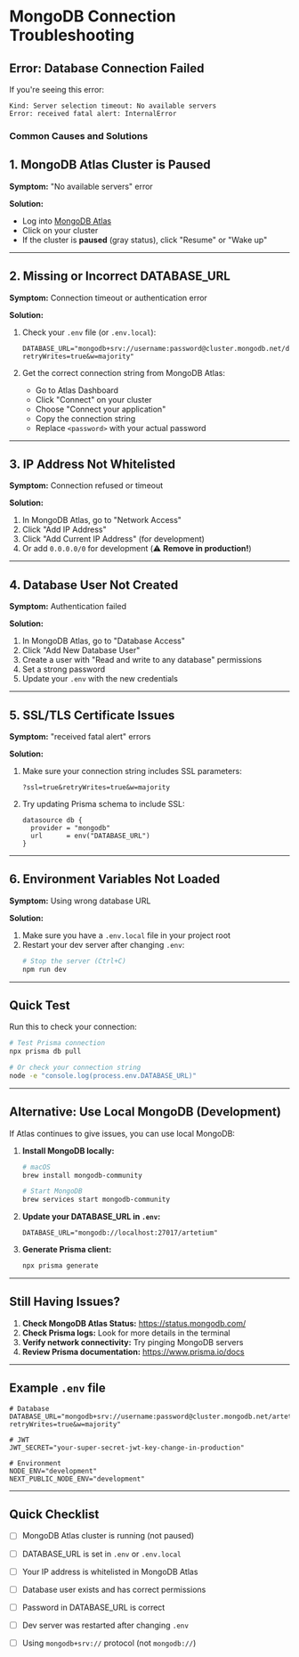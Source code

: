 # MongoDB Connection Troubleshooting

## Error: Database Connection Failed

If you're seeing this error:
```
Kind: Server selection timeout: No available servers
Error: received fatal alert: InternalError
```

### Common Causes and Solutions

## 1. **MongoDB Atlas Cluster is Paused**

**Symptom:** "No available servers" error

**Solution:**
- Log into [MongoDB Atlas](https://www.mongodb.com/cloud/atlas)
- Click on your cluster
- If the cluster is **paused** (gray status), click "Resume" or "Wake up"

---

## 2. **Missing or Incorrect DATABASE_URL**

**Symptom:** Connection timeout or authentication error

**Solution:**
1. Check your `.env` file (or `.env.local`):
   ```env
   DATABASE_URL="mongodb+srv://username:password@cluster.mongodb.net/dbname?retryWrites=true&w=majority"
   ```

2. Get the correct connection string from MongoDB Atlas:
   - Go to Atlas Dashboard
   - Click "Connect" on your cluster
   - Choose "Connect your application"
   - Copy the connection string
   - Replace `<password>` with your actual password

---

## 3. **IP Address Not Whitelisted**

**Symptom:** Connection refused or timeout

**Solution:**
1. In MongoDB Atlas, go to "Network Access"
2. Click "Add IP Address"
3. Click "Add Current IP Address" (for development)
4. Or add `0.0.0.0/0` for development (⚠️ **Remove in production!**)

---

## 4. **Database User Not Created**

**Symptom:** Authentication failed

**Solution:**
1. In MongoDB Atlas, go to "Database Access"
2. Click "Add New Database User"
3. Create a user with "Read and write to any database" permissions
4. Set a strong password
5. Update your `.env` with the new credentials

---

## 5. **SSL/TLS Certificate Issues**

**Symptom:** "received fatal alert" errors

**Solution:**
1. Make sure your connection string includes SSL parameters:
   ```
   ?ssl=true&retryWrites=true&w=majority
   ```

2. Try updating Prisma schema to include SSL:
   ```prisma
   datasource db {
     provider = "mongodb"
     url      = env("DATABASE_URL")
   }
   ```

---

## 6. **Environment Variables Not Loaded**

**Symptom:** Using wrong database URL

**Solution:**
1. Make sure you have a `.env.local` file in your project root
2. Restart your dev server after changing `.env`:
   ```bash
   # Stop the server (Ctrl+C)
   npm run dev
   ```

---

## Quick Test

Run this to check your connection:

```bash
# Test Prisma connection
npx prisma db pull

# Or check your connection string
node -e "console.log(process.env.DATABASE_URL)"
```

---

## Alternative: Use Local MongoDB (Development)

If Atlas continues to give issues, you can use local MongoDB:

1. **Install MongoDB locally:**
   ```bash
   # macOS
   brew install mongodb-community
   
   # Start MongoDB
   brew services start mongodb-community
   ```

2. **Update your DATABASE_URL in `.env`:**
   ```env
   DATABASE_URL="mongodb://localhost:27017/artetium"
   ```

3. **Generate Prisma client:**
   ```bash
   npx prisma generate
   ```

---

## Still Having Issues?

1. **Check MongoDB Atlas Status:** https://status.mongodb.com/
2. **Check Prisma logs:** Look for more details in the terminal
3. **Verify network connectivity:** Try pinging MongoDB servers
4. **Review Prisma documentation:** https://www.prisma.io/docs

---

## Example `.env` file

```env
# Database
DATABASE_URL="mongodb+srv://username:password@cluster.mongodb.net/artetium?retryWrites=true&w=majority"

# JWT
JWT_SECRET="your-super-secret-jwt-key-change-in-production"

# Environment
NODE_ENV="development"
NEXT_PUBLIC_NODE_ENV="development"
```

---

## Quick Checklist

- [ ] MongoDB Atlas cluster is running (not paused)
- [ ] DATABASE_URL is set in `.env` or `.env.local`
- [ ] Your IP address is whitelisted in MongoDB Atlas
- [ ] Database user exists and has correct permissions
- [ ] Password in DATABASE_URL is correct
- [ ] Dev server was restarted after changing `.env`
- [ ] Using `mongodb+srv://` protocol (not `mongodb://`)

